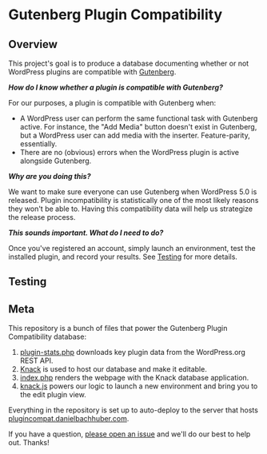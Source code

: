 Gutenberg Plugin Compatibility
==============================

## Overview

This project's goal is to produce a database documenting whether or not WordPress plugins are compatible with [Gutenberg](https://wordpress.org/gutenberg/).

**_How do I know whether a plugin is compatible with Gutenberg?_**

For our purposes, a plugin is compatible with Gutenberg when:

* A WordPress user can perform the same functional task with Gutenberg active. For instance, the "Add Media" button doesn't exist in Gutenberg, but a WordPress user can add media with the inserter. Feature-parity, essentially.
* There are no (obvious) errors when the WordPress plugin is active alongside Gutenberg.

**_Why are you doing this?_**

We want to make sure everyone can use Gutenberg when WordPress 5.0 is released. Plugin incompatibility is statistically one of the most likely reasons they won't be able to. Having this compatibility data will help us strategize the release process.

**_This sounds important. What do I need to do?_**

Once you've registered an account, simply launch an environment, test the installed plugin, and record your results. See [Testing](#testing) for more details.

## Testing


## Meta

This repository is a bunch of files that power the Gutenberg Plugin Compatibility database:

1. [plugin-stats.php](plugin-stats.php) downloads key plugin data from the WordPress.org REST API.
2. [Knack](https://www.knack.com/) is used to host our database and make it editable.
3. [index.php](index.php) renders the webpage with the Knack database application.
4. [knack.js](knack.js) powers our logic to launch a new environment and bring you to the edit plugin view.

Everything in the repository is set up to auto-deploy to the server that hosts [plugincompat.danielbachhuber.com](https://plugincompat.danielbachhuber.com).

If you have a question, [please open an issue](https://github.com/danielbachhuber/gutenberg-plugin-compatibility/issues) and we'll do our best to help out. Thanks!
